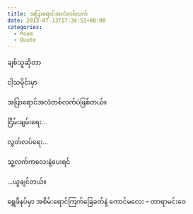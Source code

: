 ```yaml
---
title: အပြာရောင်အလံတစ်လက်
date: 2013-07-13T17:34:51+00:00
categories:
  - Poem
  - Quote
---
```

ချစ်သူဆိုတာ
  
ငါ့သမိုင်းမှာ
  
အပြာရောင်အလံတစ်လက်ပဲဖြစ်တယ်။

ငြိမ်းချမ်းရေး…
  
လွတ်လပ်ရေး…
  
သူ့လက်ကလေးနဲ့ပေးရင်
  
…ယူချင်တယ်။

ရွှေဖိနပ်မှာ အစိမ်းရောင်ကြက်ခြေခတ်နဲ့ ကောင်မလေး &#8211; တာရာမင်းဝေ